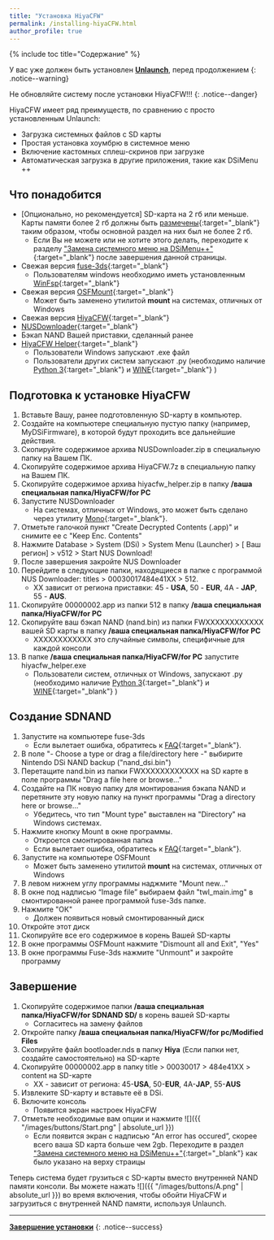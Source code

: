```yaml
---
title: "Установка HiyaCFW"
permalink: /installing-hiyaCFW.html
author_profile: true
---
```


{% include toc title="Содержание" %}


У вас уже должен быть установлен [**Unlaunch**](get-started), перед продолжением
{: .notice--warning}

Не обновляйте систему после установки HiyaCFW!!!
{: .notice--danger}

HiyaCFW имеет ряд преимуществ, по сравнению с  просто установленным Unlaunch:
- Загрузка системных файлов с SD карты
- Простая установка хоумбрю в системное меню
- Включение кастомных сплеш-скринов при загрузке
- Автоматическая загрузка в другие приложения, такие как DSiMenu ++

## Что понадобится
- [Опционально, но рекомендуется] SD-карта на 2 гб или меньше. Карты памяти более 2 гб должны быть [размечены](https://hetmanrecovery.com/ru/recovery_news/how-to-split-a-usb-flash-drive-or-an-sd-card-using-disk-management-in-windows-10.htm){:target="_blank"}  таким образом, чтобы основной раздел на них был не более 2 гб.
	- Если Вы не можете или не хотите этого делать, переходите к разделу ["Замена системного меню на DSiMenu++"](replacing-system-menu){:target="_blank"} после завершения данной страницы.
- Свежая версия [fuse-3ds](https://github.com/ihaveamac/fuse-3ds/releases){:target="_blank"}
	- Пользователям windows необходимо иметь установленным [WinFsp](http://www.secfs.net/winfsp/download/){:target="_blank"}
- Свежая версия [OSFMount](https://www.osforensics.com/tools/mount-disk-images.html){:target="_blank"}
	- Может быть заменено утилитой **mount** на системах, отличных от Windows
- Свежая версия [HiyaCFW](https://github.com/Robz8/hiyaCFW/releases){:target="_blank"}
- [NUSDownloader](https://www.dropbox.com/s/vmu61sw9gh6vlvl/NUSDownloader.zip?dl=0){:target="_blank"}
- Бэкап NAND Вашей приставки, сделанный ранее
- [HiyaCFW Helper](https://www.dropbox.com/s/56d9z0jbcs75ckj/hiyacfw_helper.zip?dl=0){:target="_blank"}
	- Пользователи Windows запускают .exe файл
	- Пользователи других систем запускают .py (необходимо наличие [Python 3](https://www.python.org/downloads/){:target="_blank"} и [WINE](https://www.winehq.org/){:target="_blank"} )

## Подготовка к установке HiyaCFW
1. Вставьте Вашу, ранее подготовленную SD-карту в компьютер.
2. Создайте на компьютере специальную пустую папку (например, MyDSiFirmware), в которой будут проходить все дальнейшие действия.
3. Скопируйте содержимое архива NUSDownloader.zip в специальную папку на Вашем ПК.
4. Скопируйте содержимое архива HiyaCFW.7z в специальную папку на Вашем ПК.
5. Скопируйте содержимое архива hiyacfw_helper.zip в папку **/ваша специальная папка/HiyaCFW/for PC**
6. Запустите NUSDownloader
	- На системах, отличных от Windows, это может быть сделано через утилиту [Mono](http://www.mono-project.com/){:target="_blank"}.
7. Отметьте галочкой пункт "Create Decrypted Contents (.app)" и снимите ее с  "Keep Enc. Contents"
8. Нажмите Database > System (DSi) > System Menu (Launcher) > [ Ваш регион] > v512 > Start NUS Download!
9. После завершения закройте NUS Downloader
10. Перейдите в следующие папки, находящиеся в папке с программой NUS Downloader: titles > 00030017484e41XX > 512.
	- XX зависит от региона приставки: 45 - **USA**, 50 - **EUR**, 4A - **JAP**, 55 - **AUS**.
11. Скопируйте 00000002.app из папки 512 в папку **/ваша специальная папка/HiyaCFW/for PC**
12. Скопируйте ваш бэкап NAND (nand.bin) из папки FWXXXXXXXXXXXX вашей SD карты в папку **/ваша специальная папка/HiyaCFW/for PC**
	- XXXXXXXXXXXX это случайные символы, специфичные для каждой консоли
13. В папке **/ваша специальная папка/HiyaCFW/for PC** запустите hiyacfw_helper.exe
	- Пользователи систем, отличных от Windows, запускают .py (необходимо наличие [Python 3](https://www.python.org/downloads/){:target="_blank"} и [WINE](https://www.winehq.org/){:target="_blank"} )

	
## Создание SDNAND
1. Запустите на компьютере fuse-3ds 
	- Если вылетает ошибка, обратитесь к [FAQ](faq){:target="_blank"}.
2. В поле "- Choose a type or drag a file/directory here -" выбирите Nintendo DSi NAND backup ("nand_dsi.bin")
3. Перетащите nand.bin из папки FWXXXXXXXXXXXX на SD карте в поле программы "Drag a file here or browse..."
4. Создайте на ПК новую папку для монтирования бэкапа NAND и перетяните эту новую папку на пункт программы "Drag a directory here or browse..."
	- Убедитесь, что тип "Mount type" выставлен на "Directory" на Windows системах.
5. Нажмите кнопку Mount в окне программы.
	- Откроется смонтированная папка
    - Если вылетает ошибка, обратитесь к [FAQ](faq){:target="_blank"}.
6. Запустите на компьютере OSFMount
	- Может быть заменено утилитой **mount** на системах, отличных от Windows
7. В левом нижнем углу программы наджмите "Mount new..."
8. В окне под надписью “Image file” выбираем файл "twl_main.img" в смонтированной ранее программой fuse-3ds папке.
9. Нажмите "ОК"
	- Должен появиться новый смонтированный диск
10. Откройте этот диск
11. Скопируйте все его содержимое в корень Вашей SD-карты
12. В окне программы OSFMount нажмите "Dismount all and Exit", "Yes"
13. В окне программы Fuse-3ds нажмите "Unmount" и закройте программу

## Завершение
1. Скопируйте содержимое папки **/ваша специальная папка/HiyaCFW/for SDNAND SD/**  в корень вашей SD-карты
	- Согласитесь на замену файлов
2. Откройте папку **/ваша специальная папка/HiyaCFW/for pc/Modified Files**
3. Скопируйте файл bootloader.nds в папку **Hiya** (Если папки нет, создайте самостоятельно) на SD-карте
4. Скопируйте 00000002.app в папку title > 00030017 > 484e41XX > content на SD-карте
	- XX - зависит от региона: 45-**USA**, 50-**EUR**, 4A-**JAP**, 55-**AUS**
5. Извлеките SD-карту и вставьте её в DSi.
6. Включите консоль
	- Появится экран настроек HiyaCFW
7. Отметьте необходимые вам опции и нажмите ![]({{ "/images/buttons/Start.png" | absolute_url }})
	- Если появится экран с надписью  “An error has occured”, скорее всего ваша SD карта больше чем 2gb. Переходите в раздел ["Замена системного меню на DSiMenu++"](replacing-system-menu){:target="_blank"} как было указано на верху страицы

Теперь система будет грузиться с SD-карты вместо внутренней NAND памяти консоли. Вы можете нажать ![]({{ "/images/buttons/A.png" | absolute_url }}) во время включения, чтобы обойти HiyaCFW и загрузиться с внутренней NAND памяти, используя Unlaunch.


___

[**Завершение установки**](finalizing-setup)
{: .notice--success}
